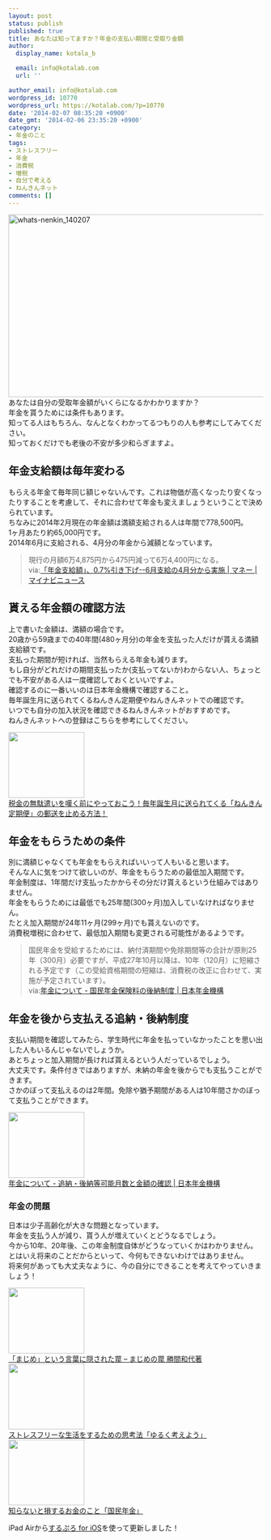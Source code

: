 ```yaml
---
layout: post
status: publish
published: true
title: あなたは知ってますか？年金の支払い期間と受取り金額
author:
  display_name: kotala_b

  email: info@kotalab.com
  url: ''

author_email: info@kotalab.com
wordpress_id: 10770
wordpress_url: https://kotalab.com/?p=10770
date: '2014-02-07 08:35:20 +0900'
date_gmt: '2014-02-06 23:35:20 +0900'
category:
- 年金のこと
tags:
- ストレスフリー
- 年金
- 消費税
- 増税
- 自分で考える
- ねんきんネット
comments: []
---
```

<p><img src="https://kotalab.com/wp-content/uploads/whats-nenkin_140207-546x361.jpg" alt="whats-nenkin_140207" width="546" height="361" class="alignnone size-large wp-image-10790" /><br />
あなたは自分の受取年金額がいくらになるかわかりますか？<br />
年金を貰うためには条件もあります。<br />
知ってる人はもちろん、なんとなくわかってるつもりの人も参考にしてみてください。<br />
知っておくだけでも老後の不安が多少和らぎますよ。<br />
</p>
<!--more-->
<h2>年金支給額は毎年変わる</h2>
<p>もらえる年金て毎年同じ額じゃないんです。これは物価が高くなったり安くなったりすることを考慮して、それに合わせて年金も変えましょうということで決められています。<br />
ちなみに2014年2月現在の年金額は<span class="b">満額支給</span>される人は年間で778,500円。<br />
1ヶ月あたり約65,000円です。<br />
2014年6月に支給される、4月分の年金から減額となっています。</p>
<blockquote><p>現行の月額6万4,875円から475円減って6万4,400円になる。<br />
via:<a href="http://s.news.mynavi.jp/news/2014/02/03/146/" target="_blank">「年金支給額」、0.7%引き下げ--6月支給の4月分から実施 | マネー | マイナビニュース</a><span class="removed_link" title="b.hatena.ne.jp/entry/http://s.news.mynavi.jp/news/2014/02/03/146/"><img border="0" src="https://b.hatena.ne.jp/entry/image/http://s.news.mynavi.jp/news/2014/02/03/146/" alt="" /></span> </p></blockquote>
<h2>貰える年金額の確認方法</h2>
<p>上で書いた金額は、満額の場合です。<br />
20歳から59歳までの40年間(480ヶ月分)の年金を支払った人だけが貰える満額支給額です。<br />
支払った期間が短ければ、当然もらえる年金も減ります。<br />
もし自分がどれだけの期間支払ったか(支払ってないか)わからない人、ちょっとでも不安がある人は一度確認しておくといいですよ。<br />
<span class="b">確認するのに一番いいのは日本年金機構で確認すること</span>。<br />
毎年誕生月に送られてくるねんきん定期便やねんきんネットでの確認です。<br />
いつでも自分の加入状況を確認できるねんきんネットがおすすめです。<br />
ねんきんネットへの登録はこちらを参考にしてください。</p>
<div class="shht">
<div class="shhtimg"><a href="https://kotalab.com/stop-nenkin-teikibin" target="_blank"><img src="https://kotalab.com/wp-content/uploads/nenkin_130123.png" alt="" width="150" height="130" /></a></div>
<div class="shhttext"><a href="https://kotalab.com/stop-nenkin-teikibin" target="_blank">税金の無駄遣いを嘆く前にやっておこう！毎年誕生月に送られてくる「ねんきん定期便」の郵送を止める方法！</a><span class="removed_link" title="b.hatena.ne.jp/entry/https://kotalab.com/stop-nenkin-teikibin"><img border="0" src="https://b.hatena.ne.jp/entry/image/https://kotalab.com/stop-nenkin-teikibin" alt="" /></span></div>
</div>
<h2>年金をもらうための条件</h2>
<p>別に満額じゃなくても年金をもらえればいいって人もいると思います。<br />
そんな人に気をつけて欲しいのが、年金をもらうための最低加入期間です。<br />
年金制度は、1年間だけ支払ったかからその分だけ貰えるという仕組みではありません。<br />
年金をもらうためには最低でも25年間(300ヶ月)加入していなければなりません。<br />
たとえ加入期間が24年11ヶ月(299ヶ月)でも貰えないのです。<br />
消費税増税に合わせて、最低加入期間も変更される可能性があるようです。</p>
<blockquote><p>国民年金を受給するためには、納付済期間や免除期間等の合計が原則25年（300月）必要ですが、平成27年10月以降は、10年（120月）に短縮される予定です（この受給資格期間の短縮は、消費税の改正に合わせて、実施が予定されています）。<br />
via:<a href="http://www.nenkin.go.jp/n/www/service/detail.jsp?id=6221" target="_blank">年金について - 国民年金保険料の後納制度 | 日本年金機構</a><a href="https://b.hatena.ne.jp/entry/http://www.nenkin.go.jp/n/www/service/detail.jsp?id=6221" target="_blank"><img border="0" src="https://b.hatena.ne.jp/entry/image/http://www.nenkin.go.jp/n/www/service/detail.jsp?id=6221" alt="" /></a> </p></blockquote>
<h2>年金を後から支払える追納・後納制度</h2>
<p>支払い期間を確認してみたら、学生時代に年金を払っていなかったことを思い出した人もいるんじゃないでしょうか。<br />
あとちょっと加入期間が長ければ貰えるという人だっているでしょう。<br />
大丈夫です。条件付きではありますが、未納の年金を後からでも支払うことができます。<br />
さかのぼって支払えるのは2年間。免除や猶予期間がある人は10年間さかのぼって支払うことができます。</p>
<div class="shht">
<div class="shhtimg"><a href="https://www.nenkin.go.jp/n/www/service/detail.jsp?id=6077" target="_blank"><img src="https://capture.heartrails.com/150x130/shadow?https://www.nenkin.go.jp/n/www/service/detail.jsp?id=6077" alt="" width="150" height="130" /></a></div>
<div class="shhttext"><a href="https://www.nenkin.go.jp/n/www/service/detail.jsp?id=6077" target="_blank">年金について - 追納・後納等可能月数と金額の確認 | 日本年金機構</a><a href="https://b.hatena.ne.jp/entry/https://www.nenkin.go.jp/n/www/service/detail.jsp?id=6077" target="_blank"><img border="0" src="https://b.hatena.ne.jp/entry/image/https://www.nenkin.go.jp/n/www/service/detail.jsp?id=6077" alt="" /></a></div>
</div>
<div class="clear"></div>
<h3>年金の問題</h3>
<p>日本は少子高齢化が大きな問題となっています。<br />
年金を支払う人が減り、貰う人が増えていくとどうなるでしょう。<br />
今から10年、20年後、この年金制度自体がどうなっていくかはわかりません。<br />
とはいえ将来のことだからといって、今何もできないわけではありません。<br />
将来何があっても大丈夫なように、今の自分にできることを考えてやっていきましょう！</p>
<div class="shht">
<div class="shhtimg"><a href="https://kotalab.com/books-majimenowana" target="_blank"><img src="https://capture.heartrails.com/150x130/shadow?https://kotalab.com/books-majimenowana" alt="" width="150" height="130" /></a></div>
<div class="shhttext"><a href="https://kotalab.com/books-majimenowana" target="_blank">「まじめ」という言葉に隠された罠 &ndash; まじめの罠 勝間和代著</a><span class="removed_link" title="b.hatena.ne.jp/entry/https://kotalab.com/books-majimenowana"><img border="0" src="https://b.hatena.ne.jp/entry/image/https://kotalab.com/books-majimenowana" alt="" /></span></div>
</div>
<div class="shht">
<div class="shhtimg"><a href="https://kotalab.com/books-thinking" target="_blank"><img src="https://kotalab.com/wp-content/uploads/yuruku_121129.jpg" alt="" width="150" height="130" /></a></div>
<div class="shhttext"><a href="https://kotalab.com/books-thinking" target="_blank">ストレスフリーな生活をするための思考法「ゆるく考えよう」</a><span class="removed_link" title="b.hatena.ne.jp/entry/https://kotalab.com/books-thinking"><img border="0" src="https://b.hatena.ne.jp/entry/image/https://kotalab.com/books-thinking" alt="" /></span></div>
</div>
<div class="shht">
<div class="shhtimg"><a href="https://kotalab.com/money-nenkin" target="_blank"><img src="https://kotalab.com/wp-content/uploads/money-nenkin_140208-546x361.jpg" alt="" width="150" height="130" /></a></div>
<div class="shhttext"><a href="https://kotalab.com/money-nenkin" target="_blank">知らないと損するお金のこと「国民年金」</a><span class="removed_link" title="b.hatena.ne.jp/entry/https://kotalab.com/money-nenkin"><img border="0" src="https://b.hatena.ne.jp/entry/image/https://kotalab.com/money-nenkin" alt="" /></span></div>
</div>
<div class="clear"></div>
<p>iPad Airから<a href="https://itunes.apple.com/jp/app/surupuro-for-ios-buroguedita/id436676299?mt=8&uo=4&at=10l4yU" rel="nofollow" target="_blank">するぷろ for iOS</a>を使って更新しました！</p>
